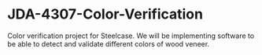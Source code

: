 # JDA-4307-Color-Verification
Color verification project for Steelcase. We will be implementing software to be able to detect and validate different colors of wood veneer.
